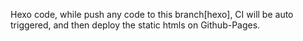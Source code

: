 Hexo code, while push any code to this branch[hexo], CI will be auto triggered, and then deploy the static htmls on Github-Pages.
